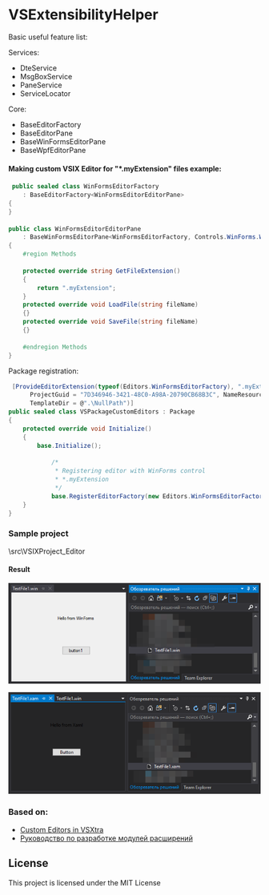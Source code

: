 # VSExtensibilityHelper

Basic useful feature list:

Services:

 * DteService
 * MsgBoxService
 * PaneService
 * ServiceLocator
 
 Core:
 
 * BaseEditorFactory
 * BaseEditorPane
 * BaseWinFormsEditorPane
 * BaseWpfEditorPane
 
#### Making custom VSIX Editor for "*.myExtension" files example:

```c#
 public sealed class WinFormsEditorFactory 
 	: BaseEditorFactory<WinFormsEditorEditorPane>
{
}

public class WinFormsEditorEditorPane 
	: BaseWinFormsEditorPane<WinFormsEditorFactory, Controls.WinForms.WinFormUserControl>
{
	#region Methods

    protected override string GetFileExtension()
    {
    	return ".myExtension";
    }
    protected override void LoadFile(string fileName)
    {}
	protected override void SaveFile(string fileName)
    {}    

    #endregion Methods
}
```

Package registration:

```c#
 [ProvideEditorExtension(typeof(Editors.WinFormsEditorFactory), ".myExtension", 50,
      ProjectGuid = "7D346946-3421-48C0-A98A-20790CB68B3C", NameResourceID = 133,
      TemplateDir = @".\NullPath")]
public sealed class VSPackageCustomEditors : Package
{
 	protected override void Initialize()
	{
        base.Initialize();

            /*
             * Registering editor with WinForms control
             * *.myExtension
             */
            base.RegisterEditorFactory(new Editors.WinFormsEditorFactory()); 
    }
}
```
### Sample project
 \src\VSIXProject_Editor

#### Result
![image](https://github.com/d-kochanzhi/VSExtensibilityHelper/raw/master/resources/2017-10-13_16-48-58-1.png)

![image](https://github.com/d-kochanzhi/VSExtensibilityHelper/raw/master/resources/2017-10-13_16-49-43.png)

### Based on:

 * [Custom Editors in VSXtra](http://dotneteers.net/blogs/divedeeper/archive/2008/09/01/LearnVSXNowPart30.aspx)
 * [Руководство по разработке модулей расширений](https://habrahabr.ru/company/pvs-studio/blog/192486/)
 
## License

This project is licensed under the MIT License